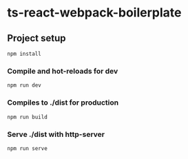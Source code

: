 # ts-react-webpack-boilerplate

## Project setup
```
npm install
```

### Compile and hot-reloads for dev
```
npm run dev
```

### Compiles to ./dist for production
```
npm run build
```

### Serve ./dist with http-server
```
npm run serve
```